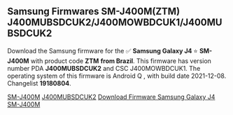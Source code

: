 <h2>Samsung Firmwares SM-J400M(ZTM) J400MUBSDCUK2/J400MOWBDCUK1/J400MUBSDCUK2</h2>
Download the Samsung firmware for the ✅ <strong>Samsung Galaxy J4 </strong> ⭐ <strong>SM-J400M</strong> with product code <strong>ZTM</strong> <strong> from Brazil</strong>. This firmware has version number PDA <strong>J400MUBSDCUK2</strong> and CSC J400MOWBDCUK1. The operating system of this firmware is Android Q , with build date 2021-12-08. Changelist <strong>19180804</strong>.


[SM-J400M](https://samfirm.shop/samsung/model/SM-J400M)
[J400MUBSDCUK2](https://samfirm.shop/samsung/pda/J400MUBSDCUK2)
[Download Firmware Samsung Galaxy J4 SM-J400M](https://samfirm.shop/samsung/firmware/481170)
